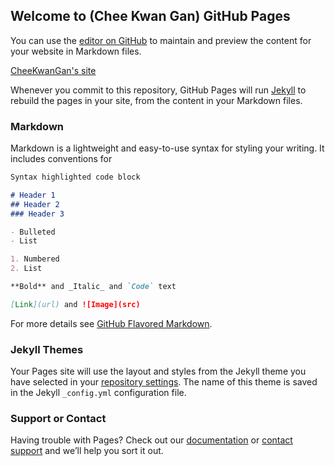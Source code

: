 ## Welcome to (Chee Kwan Gan) GitHub Pages

You can use the [editor on GitHub](https://github.com/ihpcganck/cheekwang.github.io/edit/master/index.md) to maintain and preview the content for your website in Markdown files.

[CheeKwanGan's site](https://sites.google.com/view/cheekwangan/home) 

Whenever you commit to this repository, GitHub Pages will run [Jekyll](https://jekyllrb.com/) to rebuild the pages in your site, from the content in your Markdown files.

### Markdown

Markdown is a lightweight and easy-to-use syntax for styling your writing. It includes conventions for

```markdown
Syntax highlighted code block

# Header 1
## Header 2
### Header 3

- Bulleted
- List

1. Numbered
2. List

**Bold** and _Italic_ and `Code` text

[Link](url) and ![Image](src)
```

For more details see [GitHub Flavored Markdown](https://guides.github.com/features/mastering-markdown/).

### Jekyll Themes

Your Pages site will use the layout and styles from the Jekyll theme you have selected in your [repository settings](https://github.com/ihpcganck/cheekwang.github.io/settings). The name of this theme is saved in the Jekyll `_config.yml` configuration file.

### Support or Contact

Having trouble with Pages? Check out our [documentation](https://help.github.com/categories/github-pages-basics/) or [contact support](https://github.com/contact) and we’ll help you sort it out.

<html>
<head> <title></title> 
<meta charset="UTF-8" /> 
<meta name="generator" content="TeX4ht (http://www.cse.ohio-state.edu/~gurari/TeX4ht/)" /> 
<link rel="stylesheet" type="text/css" href="angularmomentum.css" /> 
<script type="text/javascript" 
src="http://cdn.mathjax.org/mathjax/latest/MathJax.js?config=TeX-AMS-MML_HTMLorMML" 
></script> 
<style type="text/css">
.MathJax_MathML {text-indent: 0;}
</style> 
</head><body 
>
  </html>

